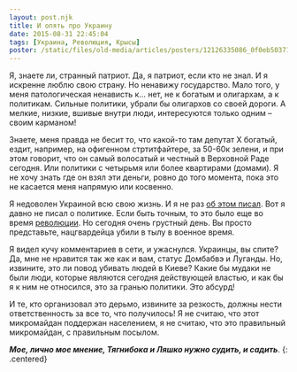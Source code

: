 ```yaml
---
layout: post.njk
title: И опять про Украину
date: 2015-08-31 22:45:04
tags: [Украина, Революция, Крысы]
poster: /static/files/old-media/articles/posters/12126335086_0f0eb50371_k.jpg
---
```


Я, знаете ли, странный патриот. Да, я патриот, если кто не знал. И я искренне люблю свою страну. Но ненавижу государство. Мало того, у меня патологическая ненависть к… нет, не к богатым и олигархам, а к политикам. Сильные политики, убрали бы олигархов со своей дороги. А мелкие, низкие, вшивые внутри люди, интересуются только одним – своим карманом!

Знаете, меня правда не бесит то, что какой-то там депутат X богатый, ездит, например, на офигенном стртитфайтере, за 50-60к зелени, и при этом говорит, что он самый волосатый и честный в Верховной Раде сегодня. Или политики с четырьмя или более квартирами (домами). Я не хочу знать где он взял эти деньги, ровно до того момента, пока это не касается меня напрямую или косвенно.

Я недоволен Украиной всю свою жизнь. И я не раз [об этом писал](/tag/Украина/). Вот я давно не писал о политике. Если быть точным, то это было еще во время [революции](/blog/ukraine-revolution-zp/). Но сегодня очень грустный день. Вы просто представьте, нацгвардейца убили в тылу в военное время.

Я видел кучу комментариев в сети, и ужаснулся. Украинцы, вы спите? Да, мне не нравится так же как и вам, статус Домбабвэ и Луганды. Но, извините, это ли повод убивать людей в Киеве? Какие бы мудаки не были люди, которые являются сегодня действующей властью, и как бы я к ним не относился, это за гранью политики. Это абсурд!

И те, кто организовал это дерьмо, извините за резкость, должны нести ответственность за все то, что получилось! Я не считаю, что этот микромайдан поддержан населением, я не считаю, что это правильный микромайдан, с правильным посылом.

**_Мое, лично мое мнение, Тягнибока и Ляшко нужно судить, и садить_**.
{: .centered}
